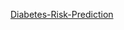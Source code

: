 [Diabetes-Risk-Prediction](https://github.com/Rithish6451/-Diabetes-Risk-Prediction/edit/main/README.md)
